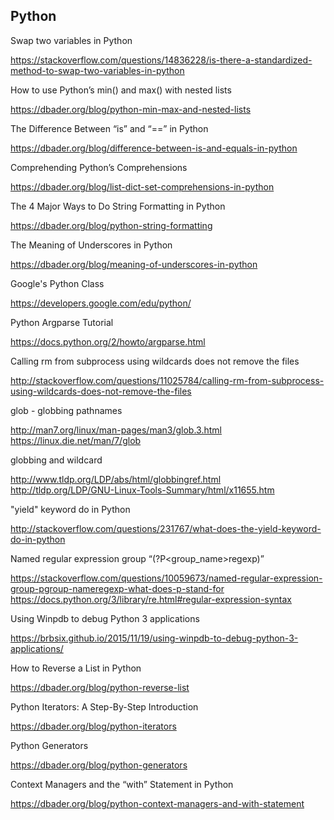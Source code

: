 Python
------

Swap two variables in Python

https://stackoverflow.com/questions/14836228/is-there-a-standardized-method-to-swap-two-variables-in-python

How to use Python’s min() and max() with nested lists

https://dbader.org/blog/python-min-max-and-nested-lists

The Difference Between “is” and “==” in Python

https://dbader.org/blog/difference-between-is-and-equals-in-python

Comprehending Python’s Comprehensions

https://dbader.org/blog/list-dict-set-comprehensions-in-python

The 4 Major Ways to Do String Formatting in Python

https://dbader.org/blog/python-string-formatting

The Meaning of Underscores in Python

https://dbader.org/blog/meaning-of-underscores-in-python

Google's Python Class

https://developers.google.com/edu/python/

Python Argparse Tutorial

https://docs.python.org/2/howto/argparse.html

Calling rm from subprocess using wildcards does not remove the files

http://stackoverflow.com/questions/11025784/calling-rm-from-subprocess-using-wildcards-does-not-remove-the-files

glob - globbing pathnames

http://man7.org/linux/man-pages/man3/glob.3.html
https://linux.die.net/man/7/glob

globbing and wildcard

http://www.tldp.org/LDP/abs/html/globbingref.html
http://tldp.org/LDP/GNU-Linux-Tools-Summary/html/x11655.htm

"yield" keyword do in Python

http://stackoverflow.com/questions/231767/what-does-the-yield-keyword-do-in-python

Named regular expression group “(?P<group_name>regexp)”

https://stackoverflow.com/questions/10059673/named-regular-expression-group-pgroup-nameregexp-what-does-p-stand-for
https://docs.python.org/3/library/re.html#regular-expression-syntax

Using Winpdb to debug Python 3 applications

https://brbsix.github.io/2015/11/19/using-winpdb-to-debug-python-3-applications/

How to Reverse a List in Python

https://dbader.org/blog/python-reverse-list

Python Iterators: A Step-By-Step Introduction

https://dbader.org/blog/python-iterators

Python Generators

https://dbader.org/blog/python-generators

Context Managers and the “with” Statement in Python

https://dbader.org/blog/python-context-managers-and-with-statement
